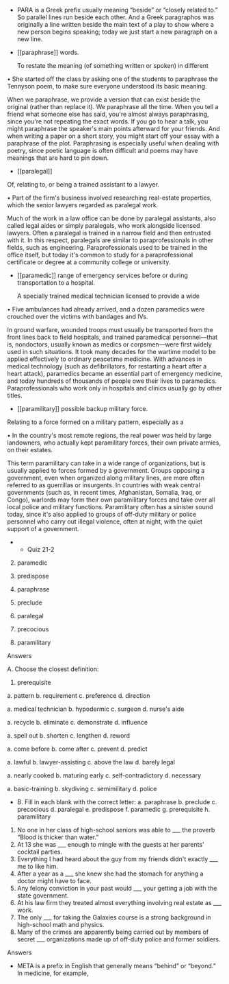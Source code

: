 - PARA  is  a  Greek  prefix  usually  meaning  “beside”  or  “closely  related  to.”  So  parallel  lines  run
beside each other. And a Greek paragraphos was originally a line written beside the main text of a
play to show where a new person begins speaking; today we just start a new paragraph on a new
line.

- [[paraphrase]] 
words. 

  To  restate  the  meaning  (of  something  written  or  spoken)  in  different

• She started off the class by asking one of the students to paraphrase the Tennyson poem, to make sure
everyone understood its basic meaning. 

When we paraphrase, we provide a version that can exist beside the original (rather than replace it).
We paraphrase all the time. When you tell a friend what someone else has said, you're almost always
paraphrasing,  since  you're  not  repeating  the  exact  words.  If  you  go  to  hear  a  talk,  you  might
paraphrase the speaker's main points afterward for your friends. And when writing a paper on a short
story, you might start off your essay with a paraphrase of the plot. Paraphrasing is especially useful
when dealing with poetry, since poetic language is often difficult and poems may have meanings that
are hard to pin down.

- [[paralegal]] 

 Of, relating to, or being a trained assistant to a lawyer. 

•  Part  of  the  firm's  business  involved  researching  real-estate  properties,  which  the  senior  lawyers
regarded as paralegal work. 

Much  of  the  work  in  a  law  office  can  be  done  by  paralegal  assistants,  also  called  legal  aides  or
simply paralegals, who work alongside licensed lawyers. Often a paralegal is trained in a narrow
field and then entrusted with it. In this respect, paralegals are similar to paraprofessionals in other
fields,  such  as  engineering.  Paraprofessionals  used  to  be  trained  in  the  office  itself,  but  today  it's
common to study for a paraprofessional certificate or degree at a community college or university.

- [[paramedic]] 
range of emergency services before or during transportation to a hospital. 

  A  specially  trained  medical  technician  licensed  to  provide  a  wide

• Five ambulances had already arrived, and a dozen paramedics were crouched over the victims with
bandages and IVs. 

In  ground  warfare,  wounded  troops  must  usually  be  transported  from  the  front  lines  back  to  field
hospitals,  and  trained  paramedical  personnel—that  is,  nondoctors,  usually  known  as  medics  or
corpsmen—were first widely used in such situations. It took many decades for the wartime model to
be applied effectively to ordinary peacetime medicine. With advances in medical technology (such as
defibrillators,  for  restarting  a  heart  after  a  heart  attack),  paramedics  became  an  essential  part  of
emergency  medicine,  and  today  hundreds  of  thousands  of  people  owe  their  lives  to  paramedics.
Paraprofessionals who work only in hospitals and clinics usually go by other titles.

- [[paramilitary]] 
possible backup military force. 

 Relating to a force formed on a military pattern, especially as a

• In the country's most remote regions, the real power was held by large landowners, who actually
kept paramilitary forces, their own private armies, on their estates. 

This  term  paramilitary  can  take  in  a  wide  range  of  organizations,  but  is  usually  applied  to  forces
formed by a government. Groups opposing a government, even when organized along military lines,
are  more  often  referred  to  as  guerrillas  or  insurgents.  In  countries  with  weak  central  governments
(such  as,  in  recent  times,  Afghanistan,  Somalia,  Iraq,  or  Congo),  warlords  may  form  their  own
paramilitary  forces  and  take  over  all  local  police  and  military  functions.  Paramilitary  often  has  a
sinister  sound  today,  since  it's  also  applied  to  groups  of  off-duty  military  or  police  personnel  who
carry out illegal violence, often at night, with the quiet support of a government.

- - Quiz 21-2

2. paramedic

3. predispose

4. paraphrase

5. preclude

6. paralegal

7. precocious

8. paramilitary

Answers

A. Choose the closest definition:
1. prerequisite

a. pattern b. requirement c. preference d. direction

a. medical technician b. hypodermic c. surgeon d. nurse's aide

a. recycle b. eliminate c. demonstrate d. influence

a. spell out b. shorten c. lengthen d. reword

a. come before b. come after c. prevent d. predict

a. lawful b. lawyer-assisting c. above the law d. barely legal

a. nearly cooked b. maturing early c. self-contradictory d. necessary

a. basic-training b. skydiving c. semimilitary d. police

- B. Fill in each blank with the correct letter:
a. paraphrase
b. preclude
c. precocious
d. paralegal
e. predispose
f. paramedic
g. prerequisite
h. paramilitary
1.  No  one  in  her  class  of  high-school  seniors  was  able  to  ___  the  proverb  “Blood  is  thicker  than
water.”
2. At 13 she was ___ enough to mingle with the guests at her parents' cocktail parties.
3. Everything I had heard about the guy from my friends didn't exactly ___ me to like him.
4. After a year as a ___ she knew she had the stomach for anything a doctor might have to face.
5. Any felony conviction in your past would ___ your getting a job with the state government.
6. At his law firm they treated almost everything involving real estate as ___ work.
7.  The  only  ___  for  taking  the  Galaxies  course  is  a  strong  background  in  high-school  math  and
physics.
8. Many of the crimes are apparently being carried out by members of secret ___ organizations made
up of off-duty police and former soldiers.

Answers

- META is a prefix in English that generally means “behind” or “beyond.” In medicine, for example,
